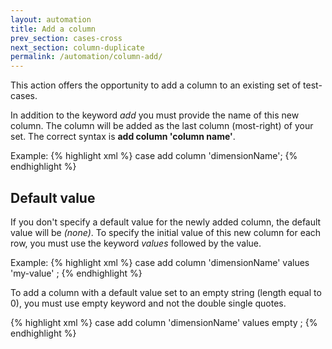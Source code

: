 ```yaml
---
layout: automation
title: Add a column
prev_section: cases-cross
next_section: column-duplicate
permalink: /automation/column-add/
---
```

This action offers the opportunity to add a column to an existing set of test-cases.

In addition to the keyword *add* you must provide the name of this new column. The column will be added as the last column (most-right) of your set. The correct syntax is **add column 'column name'**.

Example:
{% highlight xml %}
case add column 'dimensionName';
{% endhighlight %}

## Default value

If you don't specify a default value for the newly added column, the default value will be *(none)*. To specify the initial value of this new column for each row, you must use the keyword *values* followed by the value.

Example:
{% highlight xml %}
case add column 'dimensionName' values 'my-value' ;
{% endhighlight %}

To add a column with a default value set to an empty string (length equal to 0), you must use empty keyword and not the double single quotes.

{% highlight xml %}
case add column 'dimensionName' values empty ;
{% endhighlight %}
